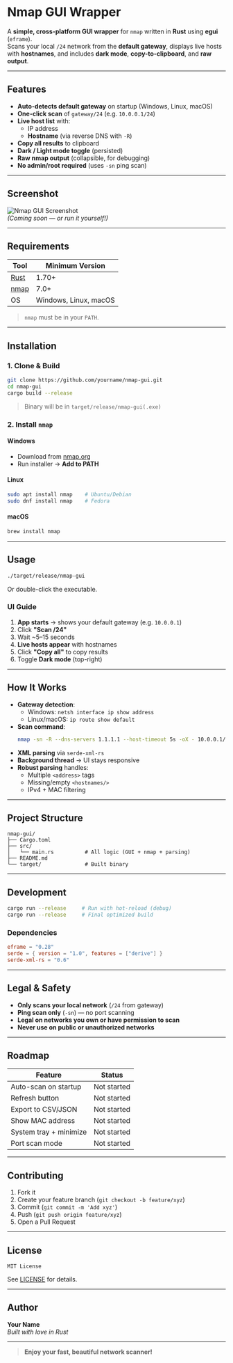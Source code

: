 # Nmap GUI Wrapper

A **simple, cross-platform GUI wrapper** for `nmap` written in **Rust** using **egui** (`eframe`).  
Scans your local `/24` network from the **default gateway**, displays live hosts with **hostnames**, and includes **dark mode**, **copy-to-clipboard**, and **raw output**.

---

## Features

- **Auto-detects default gateway** on startup (Windows, Linux, macOS)
- **One-click scan** of `gateway/24` (e.g. `10.0.0.1/24`)
- **Live host list** with:
  - IP address
  - **Hostname** (via reverse DNS with `-R`)
- **Copy all results** to clipboard
- **Dark / Light mode toggle** (persisted)
- **Raw nmap output** (collapsible, for debugging)
- **No admin/root required** (uses `-sn` ping scan)

---

## Screenshot

![Nmap GUI Screenshot](https://via.placeholder.com/520x720.png?text=Nmap+GUI+Screenshot)  
*(Coming soon — or run it yourself!)*

---

## Requirements

| Tool | Minimum Version |
|------|-----------------|
| [Rust](https://rustup.rs) | 1.70+ |
| [nmap](https://nmap.org/download.html) | 7.0+ |
| OS | Windows, Linux, macOS |

> `nmap` must be in your `PATH`.

---

## Installation

### 1. Clone & Build

```bash
git clone https://github.com/yourname/nmap-gui.git
cd nmap-gui
cargo build --release
```

> Binary will be in `target/release/nmap-gui(.exe)`

### 2. Install `nmap`

#### Windows
- Download from [nmap.org](https://nmap.org/download.html)
- Run installer → **Add to PATH**

#### Linux
```bash
sudo apt install nmap    # Ubuntu/Debian
sudo dnf install nmap    # Fedora
```

#### macOS
```bash
brew install nmap
```

---

## Usage

```bash
./target/release/nmap-gui
```

Or double-click the executable.

### UI Guide

1. **App starts** → shows your default gateway (e.g. `10.0.0.1`)
2. Click **"Scan /24"**
3. Wait ~5–15 seconds
4. **Live hosts appear** with hostnames
5. Click **"Copy all"** to copy results
6. Toggle **Dark mode** (top-right)

---

## How It Works

- **Gateway detection**:
  - Windows: `netsh interface ip show address`
  - Linux/macOS: `ip route show default`
- **Scan command**:
  ```bash
  nmap -sn -R --dns-servers 1.1.1.1 --host-timeout 5s -oX - 10.0.0.1/24
  ```
- **XML parsing** via `serde-xml-rs`
- **Background thread** → UI stays responsive
- **Robust parsing** handles:
  - Multiple `<address>` tags
  - Missing/empty `<hostnames/>`
  - IPv4 + MAC filtering

---

## Project Structure

```
nmap-gui/
├── Cargo.toml
├── src/
│   └── main.rs          # All logic (GUI + nmap + parsing)
├── README.md
└── target/              # Built binary
```

---

## Development

```bash
cargo run --release     # Run with hot-reload (debug)
cargo run --release     # Final optimized build
```

### Dependencies

```toml
eframe = "0.28"
serde = { version = "1.0", features = ["derive"] }
serde-xml-rs = "0.6"
```

---

## Legal & Safety

- **Only scans your local network** (`/24` from gateway)
- **Ping scan only** (`-sn`) — no port scanning
- **Legal on networks you own or have permission to scan**
- **Never use on public or unauthorized networks**

---

## Roadmap

| Feature | Status |
|-------|--------|
| Auto-scan on startup | Not started |
| Refresh button | Not started |
| Export to CSV/JSON | Not started |
| Show MAC address | Not started |
| System tray + minimize | Not started |
| Port scan mode | Not started |

---

## Contributing

1. Fork it
2. Create your feature branch (`git checkout -b feature/xyz`)
3. Commit (`git commit -m 'Add xyz'`)
4. Push (`git push origin feature/xyz`)
5. Open a Pull Request

---

## License

```
MIT License
```

See [LICENSE](LICENSE) for details.

---

## Author

**Your Name**  
*Built with love in Rust*

---

> **Enjoy your fast, beautiful network scanner!**
